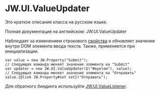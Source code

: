 ﻿# JW.UI.ValueUpdater

Это краткое описание класса на русском языке.

Полная документация на английском: JW.UI.ValueUpdater

Наблюдает за изменением строкового [свойства](#!/guide/rujwproperty) и обновляет значение внутри DOM элемента ввода текста.
Также, применяется при инициализации.

    var value = new JW.Property("Submit");
    // Следующая команда меняет значение элемента на "Submit"
    var updater = new JW.UI.ValueUpdater($("#myelem"), value);
    // Следующая команда меняет значение элемента на "Отправить"
    value.{@link JW.Property#set set}("Отправить");

Для обратного биндинга используйте [JW.UI.ValueListener](#!/guide/rujwuivaluelistener).
